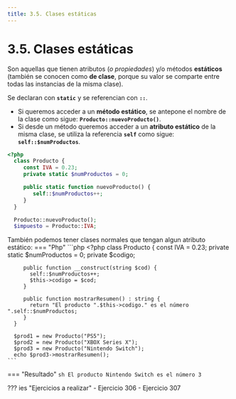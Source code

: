 ```yaml
---
title: 3.5. Clases estáticas
---
```

# 3.5. Clases estáticas

Son aquellas que tienen atributos (*o propiedades*) y/o métodos **estáticos** (también se conocen como **de clase**, porque su valor se comparte entre todas las instancias de la misma clase).

Se declaran con **`static`** y se referencian con **`::`**.

- Si queremos acceder a un **método estático**, se antepone el nombre de la clase como sigue: **`Producto::nuevoProducto()`**.
- Si desde un método queremos acceder a un **atributo estático** de la misma clase, se utiliza la referencia **`self`** como sigue: **`self::$numProductos`**.

```php
<?php
  class Producto {
     const IVA = 0.23;
     private static $numProductos = 0; 

     public static function nuevoProducto() {
        self::$numProductos++;
     }
  }

  Producto::nuevoProducto();
  $impuesto = Producto::IVA;
```

También podemos tener clases normales que tengan algun atributo estático:
=== "Php"
	```php
	<?php
	  class Producto {
	     const IVA = 0.23;
	     private static $numProductos = 0; 
	     private $codigo;
	
	     public function __construct(string $cod) {
	       self::$numProductos++;
	       $this->codigo = $cod;
	     }
	
	     public function mostrarResumen() : string {
	       return "El producto ".$this->codigo." es el número ".self::$numProductos;
	     }
	  }
	
	  $prod1 = new Producto("PS5");
	  $prod2 = new Producto("XBOX Series X");
	  $prod3 = new Producto("Nintendo Switch");
	  echo $prod3->mostrarResumen();
	```
=== "Resultado"
	```sh
	El producto Nintendo Switch es el número 3
	```

??? ies "Ejercicios a realizar"
	- Ejercicio 306
	- Ejercicio 307
